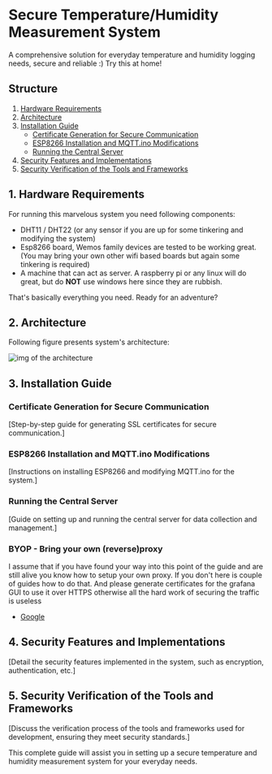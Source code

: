 # Secure Temperature/Humidity Measurement System

A comprehensive solution for everyday temperature and humidity logging needs, secure and reliable :) Try this at home!

## Structure

1. [Hardware Requirements](#hardware-requirements)
2. [Architecture](#architecture)
3. [Installation Guide](#installation-guide)
   - [Certificate Generation for Secure Communication](#certificate-generation-for-secure-communication)
   - [ESP8266 Installation and MQTT.ino Modifications](#esp8266-installation-and-mqttino-modifications)
   - [Running the Central Server](#running-the-central-server)
4. [Security Features and Implementations](#security-features-and-implementations)
5. [Security Verification of the Tools and Frameworks](#security-verification-of-the-tools-and-frameworks)

## 1. Hardware Requirements
For running this marvelous system you need following components:
 - DHT11 / DHT22 (or any sensor if you are up for some tinkering and modifying the system)
 - Esp8266 board, Wemos family devices are tested to be working great. (You may bring your own other wifi based boards but again some tinkering is required)
 - A machine that can act as server. A raspberry pi or any linux will do great, but do **NOT** use windows here since they are rubbish.

 That's basically everything you need. Ready for an adventure? 

## 2. Architecture
Following figure presents system's architecture:

![img of the architecture](#resources/architecture.png)

## 3. Installation Guide

### Certificate Generation for Secure Communication
[Step-by-step guide for generating SSL certificates for secure communication.]

### ESP8266 Installation and MQTT.ino Modifications
[Instructions on installing ESP8266 and modifying MQTT.ino for the system.]

### Running the Central Server
[Guide on setting up and running the central server for data collection and management.]

### BYOP - Bring your own (reverse)proxy

I assume that if you have found your way into this point of the guide and are still alive you know how to setup your own proxy. If you don't here is couple of guides how to do that. And please generate certificates for the grafana GUI to use it over HTTPS otherwise all the hard work of securing the traffic is useless 

- [Google](#https://www.google.com) 

## 4. Security Features and Implementations
[Detail the security features implemented in the system, such as encryption, authentication, etc.]

## 5. Security Verification of the Tools and Frameworks
[Discuss the verification process of the tools and frameworks used for development, ensuring they meet security standards.]

This complete guide will assist you in setting up a secure temperature and humidity measurement system for your everyday needs.
